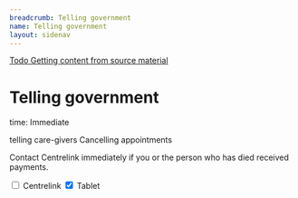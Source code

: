 ```yaml
---
breadcrumb: Telling government
name: Telling government
layout: sidenav
---
```

<a class="au-progress-indicator__link au-progress-indicator__link--todo" href="#url">
          <span class="au-progress-indicator__status">Todo</span>
          Getting content from source material
        </a>

# Telling government

time: Immediate

telling care-givers
Cancelling appointments

Contact Centrelink immediately if you or the person who has died received payments.

<!--
  Light:  <label class="au-control-input">
  Dark:   <label class="au-control-input au-control-input--dark">
-->

<label class="au-control-input">
  <input class="au-control-input__input" type="checkbox" name="checkbox-ex">
  <span class="au-control-input__text"> Centrelink </span>
</label>


<!--
| Telling family and friends | Telling government| Telling other|
|---|---|---|
|<label class="au-control-input"> <input class="au-control-input__input" type="checkbox" name="checkbox-ex"> <span class="au-control-input__text"> Centrelink </span> </label>|tile text|tile text| -->


<label class="au-control-input">
  <input class="au-control-input__input" type="checkbox" name="checkbox-ex" checked>
  <span class="au-control-input__text">Tablet</span>
</label>
